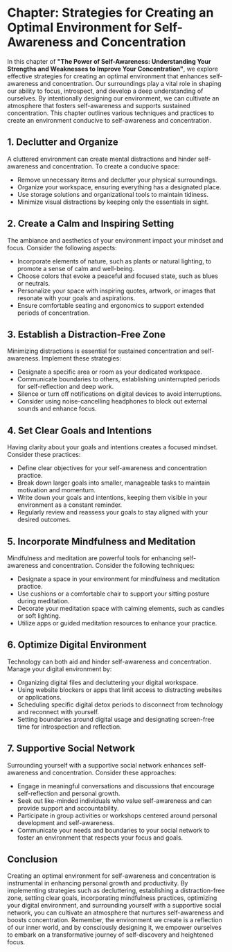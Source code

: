 Chapter: Strategies for Creating an Optimal Environment for Self-Awareness and Concentration
============================================================================================

In this chapter of **"The Power of Self-Awareness: Understanding Your Strengths and Weaknesses to Improve Your Concentration"**, we explore effective strategies for creating an optimal environment that enhances self-awareness and concentration. Our surroundings play a vital role in shaping our ability to focus, introspect, and develop a deep understanding of ourselves. By intentionally designing our environment, we can cultivate an atmosphere that fosters self-awareness and supports sustained concentration. This chapter outlines various techniques and practices to create an environment conducive to self-awareness and concentration.

**1. Declutter and Organize**
-----------------------------

A cluttered environment can create mental distractions and hinder self-awareness and concentration. To create a conducive space:

* Remove unnecessary items and declutter your physical surroundings.
* Organize your workspace, ensuring everything has a designated place.
* Use storage solutions and organizational tools to maintain tidiness.
* Minimize visual distractions by keeping only the essentials in sight.

**2. Create a Calm and Inspiring Setting**
------------------------------------------

The ambiance and aesthetics of your environment impact your mindset and focus. Consider the following aspects:

* Incorporate elements of nature, such as plants or natural lighting, to promote a sense of calm and well-being.
* Choose colors that evoke a peaceful and focused state, such as blues or neutrals.
* Personalize your space with inspiring quotes, artwork, or images that resonate with your goals and aspirations.
* Ensure comfortable seating and ergonomics to support extended periods of concentration.

**3. Establish a Distraction-Free Zone**
----------------------------------------

Minimizing distractions is essential for sustained concentration and self-awareness. Implement these strategies:

* Designate a specific area or room as your dedicated workspace.
* Communicate boundaries to others, establishing uninterrupted periods for self-reflection and deep work.
* Silence or turn off notifications on digital devices to avoid interruptions.
* Consider using noise-cancelling headphones to block out external sounds and enhance focus.

**4. Set Clear Goals and Intentions**
-------------------------------------

Having clarity about your goals and intentions creates a focused mindset. Consider these practices:

* Define clear objectives for your self-awareness and concentration practice.
* Break down larger goals into smaller, manageable tasks to maintain motivation and momentum.
* Write down your goals and intentions, keeping them visible in your environment as a constant reminder.
* Regularly review and reassess your goals to stay aligned with your desired outcomes.

**5. Incorporate Mindfulness and Meditation**
---------------------------------------------

Mindfulness and meditation are powerful tools for enhancing self-awareness and concentration. Consider the following techniques:

* Designate a space in your environment for mindfulness and meditation practice.
* Use cushions or a comfortable chair to support your sitting posture during meditation.
* Decorate your meditation space with calming elements, such as candles or soft lighting.
* Utilize apps or guided meditation resources to enhance your practice.

**6. Optimize Digital Environment**
-----------------------------------

Technology can both aid and hinder self-awareness and concentration. Manage your digital environment by:

* Organizing digital files and decluttering your digital workspace.
* Using website blockers or apps that limit access to distracting websites or applications.
* Scheduling specific digital detox periods to disconnect from technology and reconnect with yourself.
* Setting boundaries around digital usage and designating screen-free time for introspection and reflection.

**7. Supportive Social Network**
--------------------------------

Surrounding yourself with a supportive social network enhances self-awareness and concentration. Consider these approaches:

* Engage in meaningful conversations and discussions that encourage self-reflection and personal growth.
* Seek out like-minded individuals who value self-awareness and can provide support and accountability.
* Participate in group activities or workshops centered around personal development and self-awareness.
* Communicate your needs and boundaries to your social network to foster an environment that respects your focus and goals.

Conclusion
----------

Creating an optimal environment for self-awareness and concentration is instrumental in enhancing personal growth and productivity. By implementing strategies such as decluttering, establishing a distraction-free zone, setting clear goals, incorporating mindfulness practices, optimizing your digital environment, and surrounding yourself with a supportive social network, you can cultivate an atmosphere that nurtures self-awareness and boosts concentration. Remember, the environment we create is a reflection of our inner world, and by consciously designing it, we empower ourselves to embark on a transformative journey of self-discovery and heightened focus.

